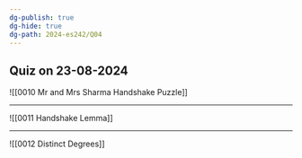 ```yaml
---
dg-publish: true
dg-hide: true
dg-path: 2024-es242/Q04
---
```

## Quiz on 23-08-2024

![[0010 Mr and Mrs Sharma Handshake Puzzle]]

---

![[0011 Handshake Lemma]]

---

![[0012 Distinct Degrees]]